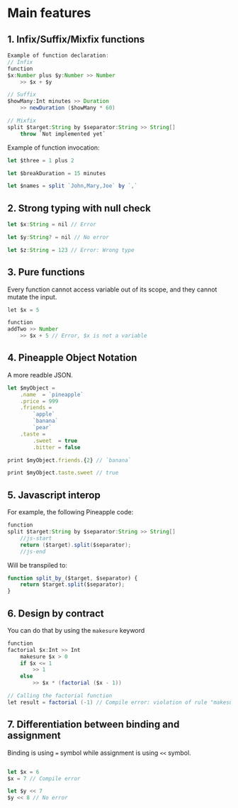 # Main features
## 1. Infix/Suffix/Mixfix functions
```java
Example of function declaration:
// Infix
function
$x:Number plus $y:Number >> Number
    >> $x + $y

// Suffix
$howMany:Int minutes >> Duration
    >> newDuration ($howMany * 60)

// Mixfix
split $target:String by $separator:String >> String[]
    throw `Not implemented yet`
```

Example of function invocation:
```js
let $three = 1 plus 2

let $breakDuration = 15 minutes

let $names = split `John,Mary,Joe` by `,`
```

## 2. Strong typing with null check 
```ts
let $x:String = nil // Error

let $y:String? = nil // No error

let $z:String = 123 // Error: Wrong type
```

## 3. Pure functions
Every function cannot access variable out of its scope, and they cannot mutate the input.
```java
let $x = 5

function 
addTwo >> Number
    >> $x + 5 // Error, $x is not a variable
```

## 4. Pineapple Object Notation
A more readble JSON.
```js
let $myObject = 
    .name  = `pineapple`
    .price = 999
    .friends = 
        `apple`
        `banana`
        `pear`
    .taste = 
        .sweet  = true
        .bitter = false

print $myObject.friends.{2} // `banana`

print $myObject.taste.sweet // true
```

## 5. Javascript interop
For example, the following Pineapple code:
```java
function 
split $target:String by $separator:String >> String[]
    //js-start
    return ($target).split($separator);
    //js-end
```
Will be transpiled to:
```js
function split_by_($target, $separator) {
    return $target.split($separator);
}
```

## 6. Design by contract
You can do that by using the `makesure` keyword
```java
function 
factorial $x:Int >> Int
    makesure $x > 0
    if $x <= 1 
        >> 1
    else 
        >> $x * (factorial ($x - 1))

// Calling the factorial function
let result = factorial (-1) // Compile error: violation of rule "makesure $x > 0"
```

## 7. Differentiation between binding and assignment
Binding is using `=` symbol while assignment is using `<<` symbol.
```js

let $x = 6
$x = 7 // Compile error

let $y << 7
$y << 8 // No error
```